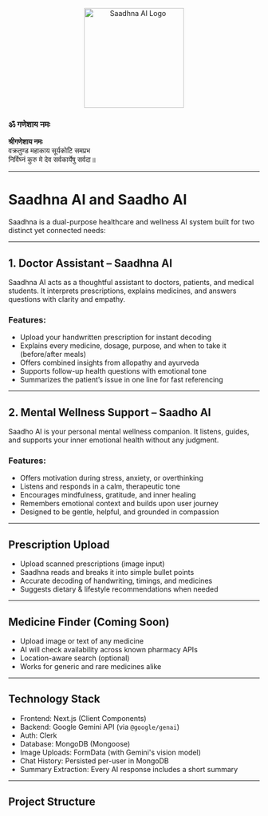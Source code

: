 <p align="center">
  <img src="/readme.png" alt="Saadhna AI Logo" width="200" />
</p>


### ॐ गणेशाय नमः

**श्रीगणेशाय नमः**  
वक्रतुण्ड महाकाय सूर्यकोटि समप्रभ  
निर्विघ्नं कुरु मे देव सर्वकार्येषु सर्वदा॥

---

# Saadhna AI and Saadho AI

Saadhna is a dual-purpose healthcare and wellness AI system built for two distinct yet connected needs:

---

## 1. Doctor Assistant – Saadhna AI

Saadhna AI acts as a thoughtful assistant to doctors, patients, and medical students. It interprets prescriptions, explains medicines, and answers questions with clarity and empathy.

### Features:
- Upload your handwritten prescription for instant decoding
- Explains every medicine, dosage, purpose, and when to take it (before/after meals)
- Offers combined insights from allopathy and ayurveda
- Supports follow-up health questions with emotional tone
- Summarizes the patient’s issue in one line for fast referencing

---

## 2. Mental Wellness Support – Saadho AI

Saadho AI is your personal mental wellness companion. It listens, guides, and supports your inner emotional health without any judgment.

### Features:
- Offers motivation during stress, anxiety, or overthinking
- Listens and responds in a calm, therapeutic tone
- Encourages mindfulness, gratitude, and inner healing
- Remembers emotional context and builds upon user journey
- Designed to be gentle, helpful, and grounded in compassion

---

## Prescription Upload

- Upload scanned prescriptions (image input)
- Saadhna reads and breaks it into simple bullet points
- Accurate decoding of handwriting, timings, and medicines
- Suggests dietary & lifestyle recommendations when needed

---

## Medicine Finder (Coming Soon)

- Upload image or text of any medicine
- AI will check availability across known pharmacy APIs
- Location-aware search (optional)
- Works for generic and rare medicines alike

---

## Technology Stack

- Frontend: Next.js (Client Components)
- Backend: Google Gemini API (via `@google/genai`)
- Auth: Clerk
- Database: MongoDB (Mongoose)
- Image Uploads: FormData (with Gemini's vision model)
- Chat History: Persisted per-user in MongoDB
- Summary Extraction: Every AI response includes a short summary

---

## Project Structure
